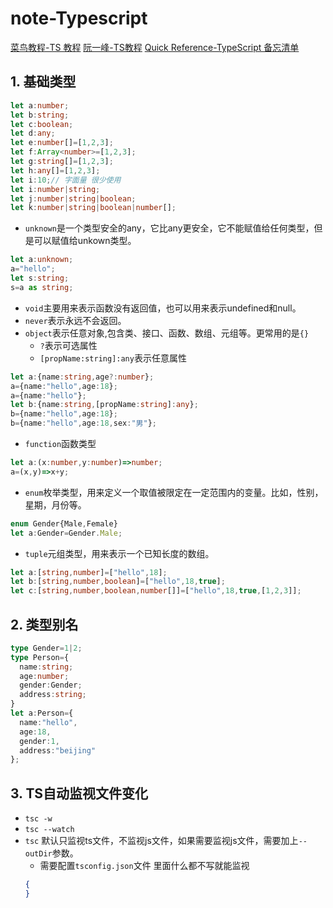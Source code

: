 # note-Typescript

[菜鸟教程-TS 教程](https://www.runoob.com/typescript/ts-tutorial.html)
[阮一峰-TS教程](https://wangdoc.com/typescript/)
[Quick Reference-TypeScript 备忘清单](https://quickref.cn/docs/typescript.html)


## 1. 基础类型

```ts
let a:number;
let b:string;
let c:boolean;
let d:any;
let e:number[]=[1,2,3];
let f:Array<number>=[1,2,3];
let g:string[]=[1,2,3];
let h:any[]=[1,2,3];
let i:10;// 字面量 很少使用
let i:number|string;
let j:number|string|boolean;
let k:number|string|boolean|number[];
```
- `unknown`是一个类型安全的any，它比any更安全，它不能赋值给任何类型，但是可以赋值给unkown类型。
```ts
let a:unknown;
a="hello";
let s:string;
s=a as string;
```
- `void`主要用来表示函数没有返回值，也可以用来表示undefined和null。
- `never`表示永远不会返回。
- `object`表示任意对象,包含类、接口、函数、数组、元组等。更常用的是`{}`
  - `?`表示可选属性
  - `[propName:string]:any`表示任意属性
```ts
let a:{name:string,age?:number};
a={name:"hello",age:18};
a={name:"hello"};
let b:{name:string,[propName:string]:any};
b={name:"hello",age:18};
b={name:"hello",age:18,sex:"男"};
``` 
- `function`函数类型 
```ts
let a:(x:number,y:number)=>number;
a=(x,y)=>x+y;
```
- `enum`枚举类型，用来定义一个取值被限定在一定范围内的变量。比如，性别，星期，月份等。
```ts
enum Gender{Male,Female}
let a:Gender=Gender.Male;
```
- `tuple`元组类型，用来表示一个已知长度的数组。
```ts
let a:[string,number]=["hello",18];
let b:[string,number,boolean]=["hello",18,true];
let c:[string,number,boolean,number[]]=["hello",18,true,[1,2,3]];
```
## 2. 类型别名
```ts
type Gender=1|2;
type Person={
  name:string;
  age:number;
  gender:Gender;
  address:string;
}
let a:Person={
  name:"hello",
  age:18,
  gender:1,
  address:"beijing"
};
```
## 3. TS自动监视文件变化
- `tsc -w`
- `tsc --watch`
- `tsc` 默认只监视ts文件，不监视js文件，如果需要监视js文件，需要加上`--outDir`参数。
  - 需要配置`tsconfig.json`文件 里面什么都不写就能监视
  ```json
  {
  }
  ```
